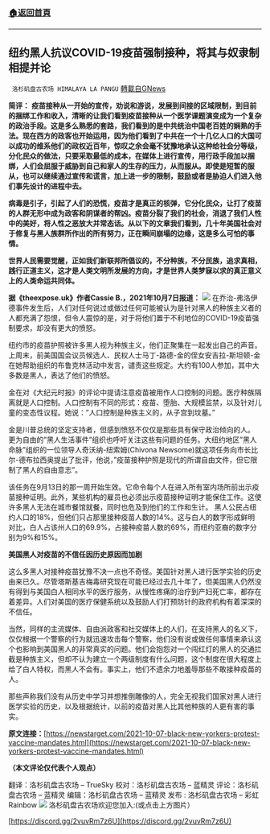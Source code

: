 ###  [:house:返回首頁](https://github.com/ourhimalayas/txt)
---


## 纽约黑人抗议COVID-19疫苗强制接种，将其与奴隶制相提并论
` 洛杉矶盘古农场 HIMALAYA LA PANGU` [轉載自GNews](https://gnews.org/zh-hans/1582269/)

**简评：**
**疫苗接种从一开始的宣传，劝说和游说，发展到间接的区域限制，到目前的捆绑工作和收入，清晰的让我们看到疫苗接种从一个医学课题演变成为一个复杂的政治手段。这是多么熟悉的套路，我们看到的是中共统治中国老百姓的娴熟的手法。现在西方的政客也开始运用，因为他们看到了中共在一个十几亿人口的大国可以成功的维系他们的政权近百年，惊叹之余会毫不犹豫地承认这种给社会分等级，分化民众的做法，只要采取最低的成本，在媒体上进行宣传，用行政手段加以捆绑，人们会屈服于威胁到自己和家人的生存的压力，从而服从。即使是短暂的服从，也可以继续通过宣传和谎言，加上进一步的限制，鼓励或者是胁迫人们进入他们事先设计的进程中去。**

**病毒是引子，引起了人们的恐慌，疫苗才是真正的核弹，它分化民众，让打了疫苗的人群无形中成为政客和阴谋者的帮凶。疫苗分裂了我们的社会，消退了我们人性中的美好，将人性之恶放大并常态话。从以下的文章我们看到，几十年美国社会对于修复与黑人族群所作出的所有努力，正在瞬间崩塌的边缘，这是多么可怕的事情。**

**世界人民需要觉醒，正如我们新联邦所倡议的，不分种族，不分民族，追求真相，践行正道主义，这才是人类文明所发展的方向，才是世界人类梦寐以求的真正意义上的人类命运共同体。**

**据《theexpose.uk》作者Cassie B.，2021年10月7日报道：**
![](https://assets.gnews.org/wp-content/uploads/2021/10/32-a71ie-wzywl-1.jpg)
在乔治-弗洛伊德事件发生后，人们对任何说过或做过任何可能被认为是针对黑人的种族主义者的人都充满了怨恨，但令人震惊的是，对于将他们置于不利地位的COVID-19疫苗强制要求，却没有更大的愤怒。

纽约市的疫苗护照被许多黑人视为种族主义，他们正聚集在一起发出自己的声音。上周末，前美国国会议员候选人、民权人士马丁-路德-金的侄女安吉拉-斯坦顿-金在她帮助组织的布鲁克林活动中发言，谴责这些规定。大约有100人参加，其中大多数是黑人，表达了他们的愤怒。

金在对《大纪元时报》的评论中提请注意疫苗被用作人口控制的问题。医疗种族隔离就是人口控制。人口控制有不同的形式：疫苗、堕胎、大规模监禁，以及针对儿童的变态性议程。她说：”人口控制是种族主义的，从子宫到坟墓。”

金是川普总统的坚定支持者，但感到愤怒不仅仅是那些具有保守政治倾向的人。
更为自由的”黑人生活事件”组织也呼吁关注这些有问题的任务。大纽约地区”黑人命脉”组织的一位领导人奇沃纳-纽索姆(Chivona Newsome)就这项任务向市长比尔-德布拉西奥提出了批评，他说，”疫苗接种护照是现代的所谓自由文件，但它限制了黑人的自由意志”。

该任务在9月13日的那一周开始生效。它命令每个人在进入所有室内场所前出示疫苗接种证明。此外，某些机构的雇员也必须出示疫苗接种证明才能保住工作。这使许多黑人无法在城市餐馆就餐，同时也危及到他们的工作和生计。
黑人公民占纽约人口的18%，但他们只占那里接种疫苗人数的14%。这与白人的数字形成鲜明对比，白人占该州人口的69.9%，占接种疫苗人数的69%，而纽约亚裔的数字分别为9%和15%。

**美国黑人对疫苗的不信任因历史原因而加剧**

这么多黑人对接种疫苗犹豫不决一点也不奇怪。美国针对黑人进行医学实验的历史由来已久。尽管塔斯基吉梅毒研究现在可能已经过去几十年了，但美国黑人仍然没有得到与美国白人相同水平的医疗服务，从慢性疼痛的治疗到产妇死亡率，都存在着差异。人们对美国的医疗保健系统以及鼓励人们打预防针的政府机构有着深深的不信任。

当然，同样的主流媒体、自由派政客和社交媒体上的人们，在支持黑人的名义下，仅仅根据一个警察的行为就迅速攻击每个警察，他们没有说或做任何事情来承认这个也影响到美国黑人的非常真实的问题。他们会抱怨对一个闯红灯的黑人的交通拦截是种族主义，但却不认为建立一个两级制度有什么问题，这个制度在很大程度上给了白人特权，而黑人不会有。事实上，他们不遗余力地羞辱那些不敢接种疫苗的人。

那些声称我们没有从历史中学习并想推倒雕像的人，完全无视我们国家对黑人进行医学实验的历史，以及根据统计，以前的疫苗对黑人比其他种族的人更有害的事实。

**原文连接：**[https://newstarget.com/2021-10-07-black-new-yorkers-protest-vaccine-mandates.html](https://newstarget.com/2021-10-07-black-new-yorkers-protest-vaccine-mandates.html)

**（本文评论仅代表个人观点）**

翻译：洛杉矶盘古农场 – TrueSky
校对：洛杉矶盘古农场 – 蓝精灵
评论：洛杉矶盘古农场 – 蓝精灵
编辑：洛杉矶盘古农场 – 蓝精灵
发布 : 洛杉矶盘古农场 – 彩虹 Rainbow
![](https://assets.gnews.org/wp-content/uploads/2021/03/WhatsApp-Image-2021-06-26-at-22.05.30.jpeg)
洛杉矶盘古农场欢迎您加入:(或点击上方图片）

[https://discord.gg/2vuvRm7z6U](https://discord.gg/2vuvRm7z6U)
